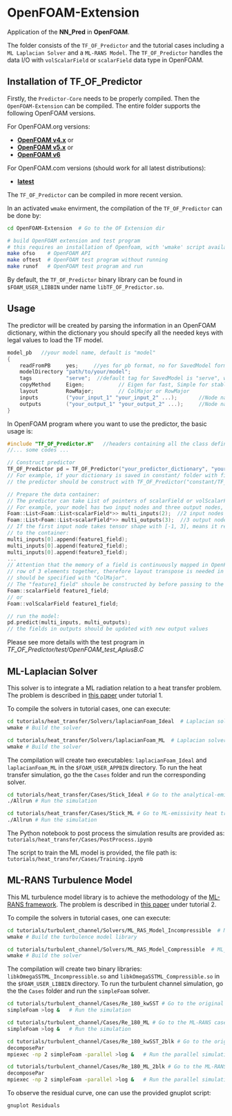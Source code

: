 # OpenFOAM-Extension
Application of the **NN_Pred** in **OpenFOAM**. 

The folder consists of the `TF_OF_Predictor` and the tutorial cases including a `ML Laplacian Solver` and a `ML-RANS Model`. The `TF_OF_Predictor` handles the data I/O with `volScalarField` or `scalarField` data type in OpenFOAM.

## Installation of TF_OF_Predictor
Firstly, the `Predictor-Core` needs to be properly compiled. Then the `OpenFOAM-Extension` can be compiled. The entire folder supports the following OpenFOAM versions.

For OpenFOAM.org versions:
*   [**OpenFOAM v4.x**](https://github.com/OpenFOAM/OpenFOAM-4.x) or
*   [**OpenFOAM v5.x**](https://github.com/OpenFOAM/OpenFOAM-5.x) or
*   [**OpenFOAM v6**](https://github.com/OpenFOAM/OpenFOAM-6)

For OpenFOAM.com versions (should work for all latest distributions):
*   [**latest**](https://develop.openfoam.com/Development/openfoam) 

The `TF_OF_Predictor` can be compiled in more recent version.

In an activated `wmake` envirment, the compilation of the `TF_OF_Predictor` can be done by:
```sh
cd OpenFOAM-Extension  # Go to the OF Extension dir

# build OpenFOAM extension and test program
# this requires an installation of Openfoam, with 'wmake' script available
make ofso    # OpenFOAM API
make oftest  # OpenFOAM test program without running
make runof   # OpenFOAM test program and run
```

By default, the `TF_OF_Predictor` binary library can be found in `$FOAM_USER_LIBBIN` under name `libTF_OF_Predictor.so`.

## Usage
The predictor will be created by parsing the information in an OpenFOAM dictionary, within the dictionary you should specify all the needed keys with legal values to load the TF model.

```c++
model_pb   //your model name, default is "model"    
{
    readFromPB     yes;     //yes for pb format, no for SavedModel format
    modelDirectory "path/to/your/model";
    tags           "serve";  //default tag for SavedModel is "serve", will be activated only when "readFromPB" is "no".
    copyMethod     Eigen;           // Eigen for fast, Simple for stable in case for unpredictable bugs
    layout         RowMajor;        // ColMajor or RowMajor
    inputs         ("your_input_1" "your_input_2" ...);       //Node names for inputs, use space to separate multiple inputs
    outputs        ("your_output_1" "your_output_2" ...);     //Node names for outputs, use space to separate multiple outputs
}
```
In OpenFOAM program where you want to use the predictor, the basic usage is: 
```c++
#include "TF_OF_Predictor.H"   //headers containing all the class definition and member functions
//... some codes ... 

// Construct predictor
TF_OF_Predictor pd = TF_OF_Predictor("your_predictor_dictionary", "your_model_name");
// For example, if your dictionary is saved in constant/ folder with filename TF_Predictor_Dict, then 
// the predictor should be construct with TF_OF_Predictor("constant/TF_Predictor_Dict", "your_model_name");

// Prepare the data container:
// The predictor can take List of pointers of scalarField or volScalarField. Pass the fields' reference to the List
// For example, your model has two input nodes and three output nodes, then you need to create Foam::List object.
Foam::List<Foam::List<scalarField*>> multi_inputs(2);  //2 input nodes
Foam::List<Foam::List<scalarField*>> multi_outputs(3);  //3 output nodes
// If the first input node takes tensor shape with [-1, 3], means it requires 3 features, so append the field pointer
// to the container:
multi_inputs[0].append(feature1_field);
multi_inputs[0].append(feature2_field);
multi_inputs[0].append(feature3_field);
...
// Attention that the memory of a field is continuously mapped in OpenFOAM, but a [-1, 3] shaped tensor mapped each 
// row of 3 elements together, therefore layout transpose is needed in the memory, the "layout" key in the dictionary
// should be specified with "ColMajor".
// The "feature1_field" shoule be constructed by before passing to the List: 
Foam::scalarField feature1_field;
// or
Foam::volScalarField feature1_field;

// run the model:
pd.predict(multi_inputs, multi_outputs);
// the fields in outputs should be updated with new output values
```

Please see more details with the test program in *TF_OF_Predictor/test/OpenFOAM_test_AplusB.C*


## ML-Laplacian Solver 
This solver is to integrate a ML radiation relation to a heat transfer problem. The problem is described in [this paper](https://arxiv.org/abs/2209.12339) under tutorial 1. 

To compile the solvers in tutorial cases, one can execute:
```sh
cd tutorials/heat_transfer/Solvers/laplacianFoam_Ideal  # Laplacian solver for known analytical emissivity
wmake # Build the solver
```

```sh
cd tutorials/heat_transfer/Solvers/laplacianFoam_ML  # Laplacian solver for machine-learning emissivity
wmake # Build the solver
```
The compilation will create two executables: `laplacianFoam_Ideal` and `laplacianFoam_ML` in the `$FOAM_USER_APPBIN` directory. To run the heat transfer simulation, go the the `Cases` folder and run the corresponding solver.

```sh
cd tutorials/heat_transfer/Cases/Stick_Ideal # Go to the analytical-emissivity heat transfer case
./Allrun # Run the simulation
```
```sh
cd tutorials/heat_transfer/Cases/Stick_ML # Go to ML-emissivity heat transfer case
./Allrun # Run the simulation
```
The Python notebook to post process the simulation results are provided as: `tutorials/heat_transfer/Cases/PostProcess.ipynb`

The script to train the ML model is provided, the file path is: `tutorials/heat_transfer/Cases/Training.ipynb`

## ML-RANS Turbulence Model 
This ML turbulence model library is to achieve the methodology of the [ML-RANS framework](https://www.sciencedirect.com/science/article/pii/S0142727X21000527). The problem is described in [this paper](https://arxiv.org/abs/2209.12339) under tutorial 2. 

To compile the solvers in tutorial cases, one can execute:
```sh
cd tutorials/turbulent_channel/Solvers/ML_RAS_Model_Incompressible  # ML_RANS model for incompressible flow
wmake # Build the turbulence model library
```
```sh
cd tutorials/turbulent_channel/Solvers/ML_RAS_Model_Compressible  # ML_RANS model for compressible flow
wmake # Build the solver
```
The compilation will create two binary libraries: `libkOmegaSSTML_Incompressible.so` and `libkOmegaSSTML_Compressible.so` in the `$FOAM_USER_LIBBIN` directory. To run the turbulent channel simulation, go the the `Cases` folder and run the `simpleFoam` solver.
```sh
cd tutorials/turbulent_channel/Cases/Re_180_kwSST # Go to the original kwSST case
simpleFoam >log &   # Run the simulation
```
```sh
cd tutorials/turbulent_channel/Cases/Re_180_ML # Go to the ML-RANS case
simpleFoam >log &   # Run the simulation
```
```sh
cd tutorials/turbulent_channel/Cases/Re_180_kwSST_2blk # Go to the original kwSST parallel case
decomposePar
mpiexec -np 2 simpleFoam -parallel >log &   # Run the parallel simulation
```
```sh
cd tutorials/turbulent_channel/Cases/Re_180_ML_2blk # Go to the ML-RANS parallel case
decomposePar
mpiexec -np 2 simpleFoam -parallel >log &   # Run the parallel simulation
```

To observe the residual curve, one can use the provided gnuplot script:
```sh
gnuplot Residuals
```




